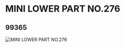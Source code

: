 # MINI LOWER PART NO.276
## 99365
![MINI LOWER PART NO.276](https://lc-www-live-s.legocdn.com/media/bricks/5/2/4650495.jpg)